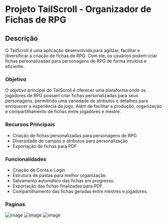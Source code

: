 # Projeto TailScroll - Organizador de Fichas de RPG

## Descrição
O TailScroll é uma aplicação desenvolvida para agilizar, facilitar e diversificar a criação de fichas de RPG. Com ele, os usuários podem criar fichas personalizadas para personagens de RPG de forma intuitiva e eficiente.

### Objetivo
O objetivo principal do TailScroll é oferecer uma plataforma onde os jogadores de RPG possam criar fichas personalizadas para seus personagens, permitindo uma variedade de atributos e detalhes para enriquecer a experiência de jogo. Além de facilitar a produção, organização e compartilhamento de fichas entre jogadores e mestre.

### Recursos Principais
- Criação de fichas personalizadas para personagens de RPG
- Diversidade de campos e atributos para personalização
- Exportação de fichas para PDF

### Funcionalidades
- Criação de Conta e Login
- Estrutura de pastas para melhor organização.
- Salvamento automático das fichas em progresso.
- Exportação das fichas finalizadas para PDF.
- Compartilhamento das fichas geradas entre mestres e jogadores.

### Paginas
![image](https://github.com/ViniciusFialhus/TailScroll---Front-End---/assets/117598534/0a99738e-2cff-4c7e-a07b-799c9e7fdf4f)
![image](https://github.com/ViniciusFialhus/TailScroll---Front-End---/assets/117598534/e148549a-2b59-4a98-a130-2d66525e265c)
![image](https://github.com/ViniciusFialhus/TailScroll---Front-End---/assets/117598534/44dce4c2-667d-4136-83fc-bb6f5be8edf4)







